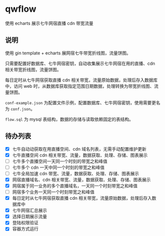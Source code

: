 # qwflow
使用 echarts 展示七牛网宿直播 cdn 带宽流量

## 说明

使用 gin template + echarts 展网宿七牛带宽折线图，流量饼图。

只需要配置好数据库、七牛网宿密钥，自动收集展示七牛网宿在用的直播、cdn 相关带宽折线图，流量饼图。

每日定时从七牛网宿获取直播 cdn 相关带宽，流量原始数据，处理后存入数据库中，访问 web 时，从数据库获取指定范围日期数据，处理转换为带宽折线图、流量饼图。

`conf-example.json` 为配置文件示例，配置数据库、七牛网宿密钥，使用需要更名为 `conf.json`。

`flow.sql` 为 mysql 表结构，数据的存储与读取依赖固定的表结构。

## 待办列表

- [x] 七牛自动动获取在用直播空间、cdn 域名列表，无需手动配置维护更新
- [x] 七牛直播空间 cdn 相关带宽、流量，数据获取、处理、存储、图表展示
- [ ] 七牛多个直播空间一天同一个时刻的带宽之和峰值
- [ ] 七牛多个 cdn 一天中同一个时刻的带宽之和峰值
- [ ] 七牛全局加速 cdn 带宽、流量，数据获取、处理、存储、图表展示
- [x] 网宿直播域名、cdn 相关带宽、流量，数据获取、处理、存储、图表展示
- [x] 网宿属于同一业务的多个直播域名，一天同一个时刻带宽之和峰值
- [ ] 网宿多个业务一天同一个时刻带宽之和峰值
- [x] 每日定时从七牛网宿获取直播 cdn 相关带宽，流量原始数据，处理后存入数据库中
- [x] 七牛网宿汇总展示
- [x] 选择日期展示流量
- [x] 登陆权限验证
- [x] 容器方式运行
